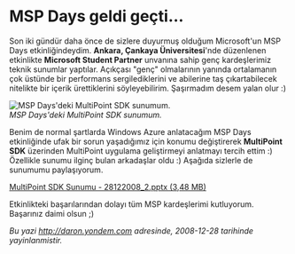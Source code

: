 # MSP Days geldi geçti...
Son iki gündür daha önce de sizlere duyurmuş olduğum Microsoft'un MSP
Days etkinliğindeydim. **Ankara, Çankaya Üniversitesi**'nde düzenlenen
etkinlikte **Microsoft Student Partner** unvanına sahip genç
kardeşlerimiz teknik sunumlar yaptılar. Açıkçası "genç" olmalarının
yanında ortalamanın çok üstünde bir performans sergilediklerini ve
abilerine taş çıkartabilecek nitelikte bir içerik ürettiklerini
söyleyebilirim. Şaşırmadım desem yalan olur :)

![MSP Days'deki MultiPoint SDK
sunumum.](media/MSP_Days_geldi_gecti/28122008_1.jpg)\
*MSP Days'deki MultiPoint SDK sunumum.*

Benim de normal şartlarda Windows Azure anlatacağım MSP Days
etkinliğinde ufak bir sorun yaşadığımız için konumu değiştirerek
**MultiPoint SDK** üzerinden MultiPoint uygulama geliştirmeyi anlatmayı
tercih ettim :) Özellikle sunumu ilginç bulan arkadaşlar oldu :) Aşağıda
sizlerle de sunumumu paylaşıyorum.

[MultiPoint SDK Sunumu - 28122008\_2.pptx (3,48
MB)](media/MSP_Days_geldi_gecti/28122008_2.pptx)

Etkinlikteki başarılarından dolayı tüm MSP kardeşlerimi kutluyorum.
Başarınız daimi olsun ;)



*Bu yazi http://daron.yondem.com adresinde, 2008-12-28 tarihinde yayinlanmistir.*

